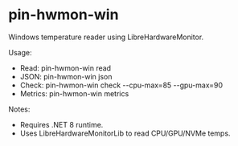 ﻿# pin-hwmon-win

Windows temperature reader using LibreHardwareMonitor.

Usage:
- Read:    pin-hwmon-win read
- JSON:    pin-hwmon-win json
- Check:   pin-hwmon-win check --cpu-max=85 --gpu-max=90
- Metrics: pin-hwmon-win metrics

Notes:
- Requires .NET 8 runtime.
- Uses LibreHardwareMonitorLib to read CPU/GPU/NVMe temps.